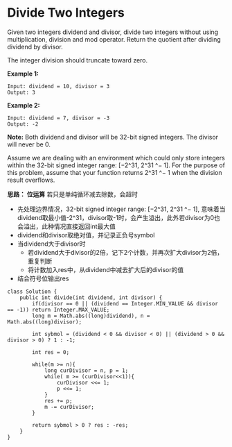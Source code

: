 # Divide Two Integers
Given two integers dividend and divisor, divide two integers without using multiplication, division and mod operator.
Return the quotient after dividing dividend by divisor.

The integer division should truncate toward zero.

**Example 1:**
```
Input: dividend = 10, divisor = 3
Output: 3
```
**Example 2:**
```
Input: dividend = 7, divisor = -3
Output: -2
```
**Note:**
Both dividend and divisor will be 32-bit signed integers.
The divisor will never be 0.

Assume we are dealing with an environment which could only store integers within the 32-bit signed integer range: [−2^31,  2^31 ^− 1]. For the purpose of this problem, assume that your function returns 2^31 ^− 1 when the division result overflows.

**思路： 位运算**  若只是单纯循环减去除数，会超时

* 先处理边界情况，32-bit signed integer range: [−2^31,  2^31 ^− 1], 意味着当dividend取最小值-2^31，divisor取-1时，会产生溢出，此外若divisor为0也会溢出，此种情况直接返回int最大值
* dividend和divisor取绝对值，并记录正负号symbol
* 当dividend大于divisor时
  * 若dividend大于divisor的2倍，记下2个计数，并再次扩大divisor为2倍，重复判断
  * 将计数加入res中，从dividend中减去扩大后的divisor的值
* 结合符号位输出res
```
class Solution {
    public int divide(int dividend, int divisor) {
        if(divisor == 0 || (dividend == Integer.MIN_VALUE && divisor == -1)) return Integer.MAX_VALUE;
        long m = Math.abs((long)dividend), n = Math.abs((long)divisor);
        
        int sybmol = (dividend < 0 && divisor < 0) || (dividend > 0 && divisor > 0) ? 1 : -1;
        
        int res = 0;
        
        while(m >= n){
            long curDivisor = n, p = 1;
            while( m >= (curDivisor<<1)){
                curDivisor <<= 1;
                p <<= 1;
            }
            res += p;
            m -= curDivisor;
        }
         
        return sybmol > 0 ? res : -res;
    }
}
```
